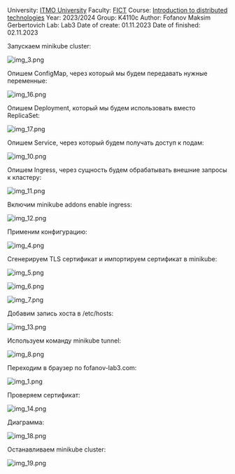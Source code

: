 University: [ITMO University](https://itmo.ru/ru/)
Faculty: [FICT](https://fict.itmo.ru)
Course: [Introduction to distributed technologies](https://github.com/itmo-ict-faculty/introduction-to-distributed-technologies)
Year: 2023/2024
Group: K4110с
Author: Fofanov Maksim Gerbertovich
Lab: Lab3
Date of create: 01.11.2023
Date of finished: 02.11.2023

Запускаем minikube cluster:

![img_3.png](img_3.png)

Опишем ConfigMap, через который мы будем передавать нужные переменные:

![img_16.png](img_16.png)

Опишем Deployment, который мы будем использовать вместо ReplicaSet:

![img_17.png](img_17.png)

Опишем Service, через который будем получать доступ к подам:

![img_10.png](img_10.png)

Опишем Ingress, через сущность будем обрабатывать внешние запросы к кластеру:

![img_11.png](img_11.png)

Включим minikube addons enable ingress:

![img_12.png](img_12.png)

Применим конфигурацию:

![img_4.png](img_4.png)

Сгенерируем TLS сертификат и импортируем сертификат в minikube:

![img_5.png](img_5.png)

![img_6.png](img_6.png)

![img_7.png](img_7.png)

Добавим запись хоста в /etc/hosts:

![img_13.png](img_13.png)

Используем команду minikube tunnel:

![img_8.png](img_8.png)

Переходим в браузер по fofanov-lab3.com:

![img_1.png](img_1.png)

Проверяем сертификат: 

![img_14.png](img_14.png)

Диаграмма:

![img_18.png](img_18.png)

Останавливаем minikube cluster:

![img_19.png](img_19.png)